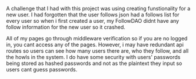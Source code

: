 A challenge that I had with this project was using creating funstionality for a new user. I had forgotten that the user follows json had a follows list for every user
so when i first created a user, my FollowDAO didnt have any follow information for the new user so it crashed.

All of my pages go through middleware verification so if you are no logged in, you cant access any of the pages. However, i may have redundant api routes so users can see how many users there are, who they follow, and all the howls in the system. I do have some security with users' passwords being stored as hashed passwords
and not as the plaintext they input so users cant guess passwords.
